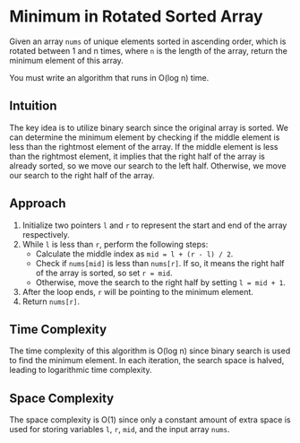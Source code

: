 # Minimum in Rotated Sorted Array

Given an array `nums` of unique elements sorted in ascending order, which is rotated between 1 and n times, where `n` is the length of the array, return the minimum element of this array.

You must write an algorithm that runs in O(log n) time.

## Intuition

The key idea is to utilize binary search since the original array is sorted. We can determine the minimum element by checking if the middle element is less than the rightmost element of the array. If the middle element is less than the rightmost element, it implies that the right half of the array is already sorted, so we move our search to the left half. Otherwise, we move our search to the right half of the array.

## Approach

1. Initialize two pointers `l` and `r` to represent the start and end of the array respectively.
2. While `l` is less than `r`, perform the following steps:
   - Calculate the middle index as `mid = l + (r - l) / 2`.
   - Check if `nums[mid]` is less than `nums[r]`. If so, it means the right half of the array is sorted, so set `r = mid`.
   - Otherwise, move the search to the right half by setting `l = mid + 1`.
3. After the loop ends, `r` will be pointing to the minimum element.
4. Return `nums[r]`.

## Time Complexity

The time complexity of this algorithm is O(log n) since binary search is used to find the minimum element. In each iteration, the search space is halved, leading to logarithmic time complexity.

## Space Complexity

The space complexity is O(1) since only a constant amount of extra space is used for storing variables `l`, `r`, `mid`, and the input array `nums`.